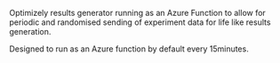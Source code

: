Optimizely results generator running as an Azure Function to allow for periodic and randomised sending of experiment data for life like results generation. 

Designed to run as an Azure function by default every 15minutes.